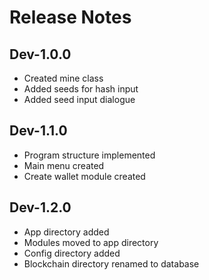 # Release Notes

## Dev-1.0.0
* Created mine class
* Added seeds for hash input
* Added seed input dialogue

## Dev-1.1.0
* Program structure implemented
* Main menu created
* Create wallet module created

## Dev-1.2.0
* App directory added
* Modules moved to app directory
* Config directory added
* Blockchain directory renamed to database
